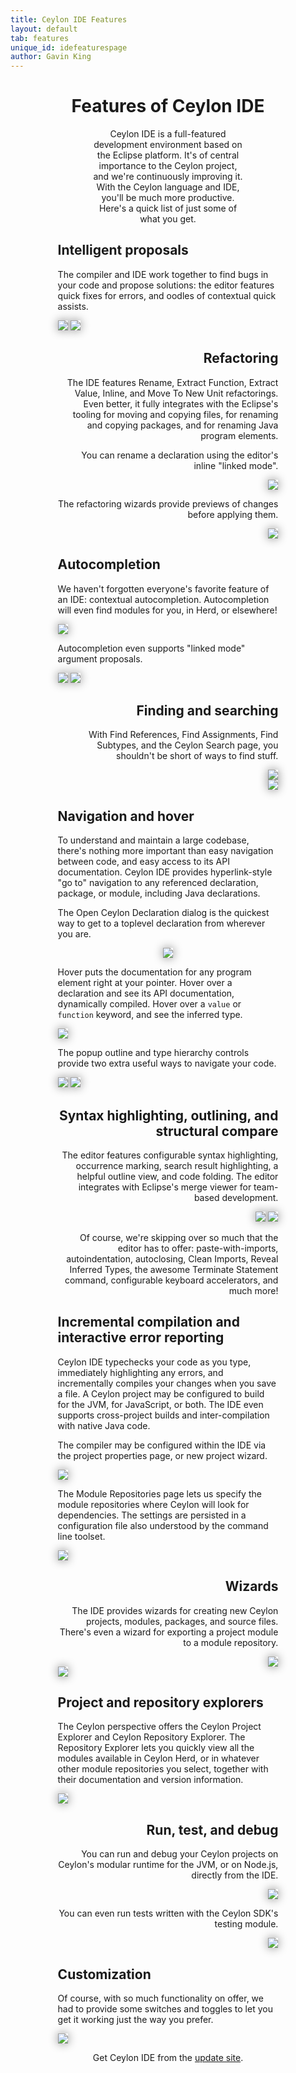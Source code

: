 ```yaml
---
title: Ceylon IDE Features
layout: default
tab: features
unique_id: idefeaturespage
author: Gavin King
---
```

<h1 style="text-align:center">Features of Ceylon IDE</h1>
<div style="margin-left:15%;margin-right:15%;text-shadow: 0 -1px 1px #ffffff;padding-bottom:10px;">
<p style="margin-left:15%;margin-right:15%;text-align:center">
Ceylon IDE is a full-featured development environment based on the Eclipse platform. It's of
central importance to the Ceylon project, and we're continuously improving it.<br/> 
With the Ceylon language and IDE, you'll be much more productive. Here's a quick list of just
some of what you get.</p>


<div class="feature">
<h2>Intelligent proposals</h2>
<p>The compiler and IDE work together to find bugs in your code and propose solutions:
the editor features quick fixes for errors, and oodles of contextual quick assists.</p>
<div>
<img src="/images/screenshots/m6/quickfix.png" style="box-shadow: 0 0 15px #888;"/>
<img src="/images/screenshots/m6/quickassist.png" style="box-shadow: 0 0 15px #888;"/>
</div>
</div>

<div style="text-align:right" class="feature">
<h2>Refactoring</h2>
<p>The IDE features Rename, Extract Function, Extract Value, Inline, and Move To New Unit
refactorings. Even better, it fully integrates with the Eclipse's tooling for moving and 
copying files, for renaming and copying packages, and for renaming Java program elements.</p>
<p>You can rename a declaration using the editor's inline "linked mode".</p>
<div>
<img src="/images/screenshots/m6/rename.png" style="box-shadow: 0 0 15px #888;"/>
</div>
<p>The refactoring wizards provide previews of changes before applying them.</p>
<div>
<img src="/images/screenshots/m6/refactor1.png" style="box-shadow: 0 0 15px #888;"/>
<!--img src="/images/screenshots/m6/refactor2.png" style="box-shadow: 0 0 15px #888;"/-->
</div>
</div>

<div class="feature">
<h2>Autocompletion</h2>
<p>We haven't forgotten everyone's favorite feature of an IDE: contextual autocompletion.
Autocompletion will even find modules for you, in Herd, or elsewhere!</p>
<div>
<img src="/images/screenshots/m6/autocomplete2.png" style="box-shadow: 0 0 15px #888;"/>
</div>
<p>Autocompletion even supports "linked mode" argument proposals.</p>
<div>
<img src="/images/screenshots/m6/autocomplete1.png" style="box-shadow: 0 0 15px #888;"/>
<img src="/images/screenshots/m6/autocomplete3.png" style="box-shadow: 0 0 15px #888;"/>
</div>
</div>

<div style="text-align:right" class="feature">
<h2>Finding and searching</h2>
<p>With Find References, Find Assignments, Find Subtypes, and the Ceylon Search page,
you shouldn't be short of ways to find stuff.</p>
<div>
<img src="/images/screenshots/m6/findmenu.png" style="box-shadow: 0 0 15px #888;"/>
</div>
<div>
<img src="/images/screenshots/m6/find.png" style="box-shadow: 0 0 15px #888;"/>
</div>
</div>

<div class="feature">
<h2>Navigation and hover</h2>
<p>To understand and maintain a large codebase, there's nothing more important than
easy navigation between code, and easy access to its API documentation. Ceylon IDE
provides hyperlink-style "go to" navigation to any referenced declaration, package,
or module, including Java declarations.</p>

<p>The Open Ceylon Declaration dialog is the quickest way to get to a toplevel 
declaration from wherever you are.</p>
<div style="text-align:center">
<img src="/images/screenshots/m6/open.png" style="box-shadow: 0 0 15px #888;"/>
</div>
<p>Hover puts the documentation for any program element right at your pointer.
Hover over a declaration and see its API documentation, dynamically compiled.
Hover over a <code>value</code> or <code>function</code> keyword, and see the inferred type.</p>
<div>
<img src="/images/screenshots/m6/hover.png" style="box-shadow: 0 0 15px #888;"/>
</div>
<p>The popup outline and type hierarchy controls provide two extra useful ways to 
navigate your code.</p>
<div>
<img src="/images/screenshots/m6/popuphierarchy.png" style="box-shadow: 0 0 15px #888;vertical-align:top"/>
<img src="/images/screenshots/m6/popupoutline.png" style="box-shadow: 0 0 15px #888;"/>
</div>
</div>

<div style="text-align:right" class="feature">
<h2>Syntax highlighting, outlining, and structural compare</h2>
<p>The editor features configurable syntax highlighting, occurrence marking, search
result highlighting, a helpful outline view, and code folding. The editor integrates 
with Eclipse's merge viewer for team-based development.</p>
<div>
<img src="/images/screenshots/m6/outline.png" style="box-shadow: 0 0 15px #888;"/>
<img src="/images/screenshots/m6/compare.png" style="box-shadow: 0 0 15px #888;"/>
</div>
<p>Of course, we're skipping over so much that the editor has to offer: paste-with-imports,
autoindentation, autoclosing, Clean Imports, Reveal Inferred Types, the awesome Terminate 
Statement command, configurable keyboard accelerators, and much more!
</div>

<div class="feature">
<h2>Incremental compilation and interactive error reporting</h2>
<p>Ceylon IDE typechecks your code as you type, immediately highlighting any
errors, and incrementally compiles your changes when you save a file. A Ceylon 
project may be configured to build for the JVM, for JavaScript, or both. The IDE 
even supports cross-project builds and inter-compilation with native Java code.</p>

<p> The compiler may be configured within the IDE via the project properties page, 
or new project wizard.</p>
<div>
<img src="/images/screenshots/m6/project0.png" style="box-shadow: 0 0 15px #888;"/>
</div>
<p>The Module Repositories page lets us specify the module repositories where
Ceylon will look for dependencies. The settings are persisted in a configuration
file also understood by the command line toolset.</p>
<div>
<img src="/images/screenshots/m6/project1.png" style="box-shadow: 0 0 15px #888;"/>
</div>
</div>

<div style="text-align:right" class="feature">
<h2>Wizards</h2>
<p>The IDE provides wizards for creating new Ceylon projects, modules, packages, and
source files. There's even a wizard for exporting a project module to a module 
repository.</p>
<div>
<img src="/images/screenshots/m6/newmodule.png" style="box-shadow: 0 0 15px #888;"/>
</div>
<div style="text-align:left">
<img src="/images/screenshots/m6/newproject.png" style="box-shadow: 0 0 15px #888;"/>
</div>
</div>

<div class="feature">
<h2>Project and repository explorers</h2>
<p>The Ceylon perspective offers the Ceylon Project Explorer and Ceylon Repository Explorer.
The Repository Explorer lets you quickly view all the modules available in Ceylon Herd, or 
in whatever other module repositories you select, together with their documentation and
version information.</p>
<div>
<img src="/images/screenshots/m6/repoexplorer.png" style="box-shadow: 0 0 15px #888;"/>
</div>
</div>

<div style="text-align:right" class="feature">
<h2>Run, test, and debug</h2>
<p>You can run and debug your Ceylon projects on Ceylon's modular runtime for the JVM, or 
on Node.js, directly from the IDE.</p>
<div>
<img src="/images/screenshots/m6/run.png" style="box-shadow: 0 0 15px #888;"/>
</div>
<p>You can even run tests written with the Ceylon SDK's testing module.</p>
<div>
<img src="/images/screenshots/m6/test.png" style="box-shadow: 0 0 15px #888;"/>
</div>
</div>

<div class="feature">
<h2>Customization</h2>
<p>Of course, with so much functionality on offer, we had to provide some switches and
toggles to let you get it working just the way you prefer.</p>
<div>
<img src="/images/screenshots/m6/preferences.png" style="box-shadow: 0 0 15px #888;"/>
</div>
</div>


<p style="margin-left:15%;margin-right:15%;text-align:center">
Get Ceylon IDE from the <a href="../install">update site</a>.</p>

</div>
